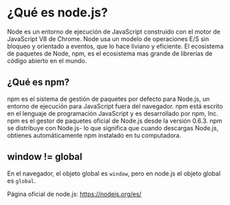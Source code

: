 # ¿Qué es node.js?

Node es un entorno de ejecución de JavaScript construido con el motor de JavaScript V8 de Chrome. Node usa un modelo de operaciones E/S sin bloqueo y orientado a eventos, que lo hace liviano y eficiente. El ecosistema de paquetes de Node, npm, es el ecosistema mas grande de librerías de código abierto en el mundo.

## ¿Qué es npm?

npm es el sistema de gestión de paquetes por defecto para Node.js, un entorno de ejecución para JavaScript fuera del navegador. npm está escrito en el lenguaje de programación JavaScript y es desarrollado por npm, Inc. npm es el gestor de paquetes oficial de Node.js desde la versión 0.6.3. npm se distribuye con Node.js- lo que significa que cuando descargas Node.js, obtienes automáticamente npm instalado en tu computadora.

## window != global

En el navegador, el objeto global es `window`, pero en node.js el objeto global es `global`.

Página oficial de node.js: https://nodejs.org/es/
